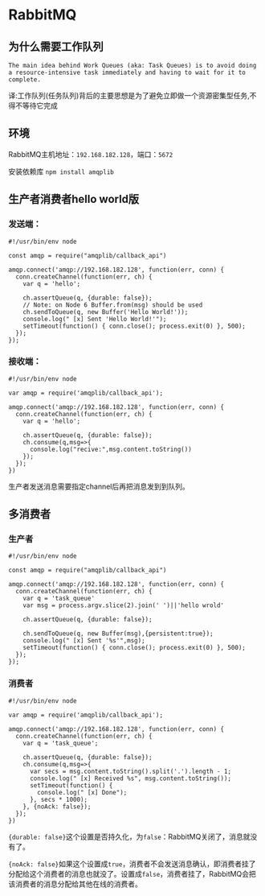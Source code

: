 # RabbitMQ

## 为什么需要工作队列
`The main idea behind Work Queues (aka: Task Queues) is to avoid doing a resource-intensive task immediately and having to wait for it to complete.`

译:工作队列(任务队列)背后的主要思想是为了避免立即做一个资源密集型任务,不得不等待它完成

## 环境

RabbitMQ主机地址：`192.168.182.128`，端口：`5672`

安装依赖库 `npm install amqplib`


## 生产者消费者hello world版

### 发送端：
```
#!/usr/bin/env node

const amqp = require("amqplib/callback_api")

amqp.connect('amqp://192.168.182.128', function(err, conn) {
  conn.createChannel(function(err, ch) {
    var q = 'hello';

    ch.assertQueue(q, {durable: false});
    // Note: on Node 6 Buffer.from(msg) should be used
    ch.sendToQueue(q, new Buffer('Hello World!'));
    console.log(" [x] Sent 'Hello World!'");
    setTimeout(function() { conn.close(); process.exit(0) }, 500);
  });
});

```

### 接收端：
```
#!/usr/bin/env node

var amqp = require('amqplib/callback_api');

amqp.connect('amqp://192.168.182.128', function(err, conn) {
  conn.createChannel(function(err, ch) {
    var q = 'hello';

    ch.assertQueue(q, {durable: false});
    ch.consume(q,msg=>{
      console.log("recive:",msg.content.toString())
    });
  });
})

```
生产者发送消息需要指定channel后再把消息发到到队列。


## 多消费者

### 生产者
```
#!/usr/bin/env node

const amqp = require("amqplib/callback_api")

amqp.connect('amqp://192.168.182.128', function(err, conn) {
  conn.createChannel(function(err, ch) {
    var q = 'task_queue'
    var msg = process.argv.slice(2).join(' ')||'hello wrold'

    ch.assertQueue(q, {durable: false});
   
    ch.sendToQueue(q, new Buffer(msg),{persistent:true});
    console.log(" [x] Sent '%s'",msg);
    setTimeout(function() { conn.close(); process.exit(0) }, 500);
  });
});

```


### 消费者
```
#!/usr/bin/env node

var amqp = require('amqplib/callback_api');

amqp.connect('amqp://192.168.182.128', function(err, conn) {
  conn.createChannel(function(err, ch) {
    var q = 'task_queue';

    ch.assertQueue(q, {durable: false});
    ch.consume(q,msg=>{
      var secs = msg.content.toString().split('.').length - 1;
      console.log(" [x] Received %s", msg.content.toString());
      setTimeout(function() {
        console.log(" [x] Done");
      }, secs * 1000);
    }, {noAck: false});
  });
})
```
`{durable: false}`这个设置是否持久化，为`false`：RabbitMQ关闭了，消息就没有了。

`{noAck: false}`如果这个设置成`true`，消费者不会发送消息确认，即消费者挂了分配给这个消费者的消息也就没了。设置成`false`，消费者挂了，RabbitMQ会把该消费者的消息分配给其他在线的消费者。
